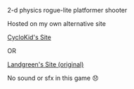 2-d physics rogue-lite platformer shooter

Hosted on my own alternative site

[CycloKid's Site](https://cyclokid.github.io/n-gon-personal/)

OR

[Landgreen's Site (original)](https://landgreen.github.io/sidescroller/)

No  sound or sfx in this game 😞
